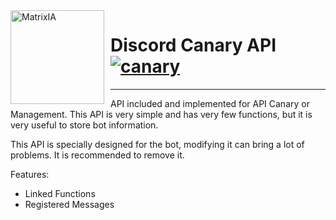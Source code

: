 <img width="150" height="150" align="left" style="float: left; margin: 0 10px 0 0;" alt="MatrixIA" src="https://cdn.discordapp.com/attachments/1059645728391168010/1109587140670664704/Active_Developer.png">

# Discord Canary API [![canary](https://img.shields.io/badge/Canary-2ea967.svg?colorA=303033&label=Woozy%27s%20Studios)](https://github.com/WoozyStudios)

---

API included and implemented for API Canary or Management. This API is very simple and has very few functions, but it is very useful to store bot information.

This API is specially designed for the bot, modifying it can bring a lot of problems. It is recommended to remove it.

Features:
- Linked Functions
- Registered Messages